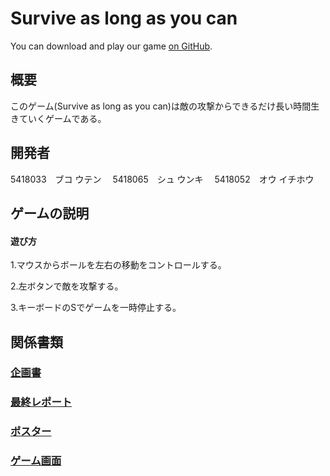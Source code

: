 # Survive as long as you can

You can download and play our game [on GitHub](https://github.com/5418052ou/Game).

## 概要

このゲーム(Survive as long as you can)は敵の攻撃からできるだけ長い時間生きていくゲームである。

## 開発者

5418033　ブコ ウテン　
5418065　シュ ウンキ　
5418052　オウ イチホウ　

## ゲームの説明

#### 遊び方

1.マウスからボールを左右の移動をコントロールする。

2.左ボタンで敵を攻撃する。

3.キーボードのSでゲームを一時停止する。

## 関係書類

###  [企画書](https://drive.google.com/file/d/16q_mjz8whxVuZttpkC7PXgo9z0m9HKvr/view?usp=sharing)
###  [最終レポート]()
###  [ポスター](https://drive.google.com/file/d/1a-OGA2cU_eFoGiM5RbkpJDRoi982pBjX/view?usp=sharing)
###  [ゲーム画面](https://drive.google.com/file/d/1279R1Sk0LFku9Jna1EKPWa1o6oW3Urff/view?usp=sharing)
